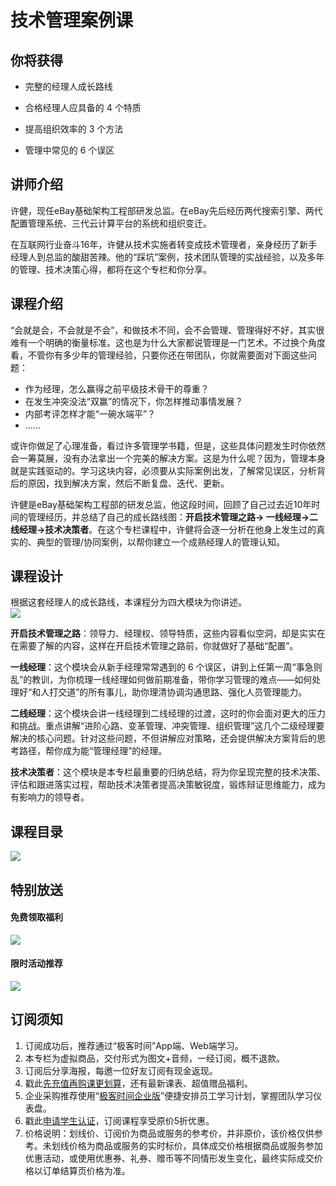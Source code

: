# 技术管理案例课

## 你将获得

*   完整的经理人成长路线
    
*   合格经理人应具备的 4 个特质
    
*   提高组织效率的 3 个方法
    
*   管理中常见的 6 个误区
    

  

## 讲师介绍

许健，现任eBay基础架构工程部研发总监。在eBay先后经历两代搜索引擎、两代配置管理系统、三代云计算平台的系统和组织变迁。

在互联网行业奋斗16年，许健从技术实施者转变成技术管理者，亲身经历了新手经理人到总监的酸甜苦辣。他的“踩坑”案例，技术团队管理的实战经验，以及多年的管理、技术决策心得，都将在这个专栏和你分享。

  

## 课程介绍

“会就是会，不会就是不会”，和做技术不同，会不会管理、管理得好不好，其实很难有一个明确的衡量标准。这也是为什么大家都说管理是一门艺术。不过换个角度看，不管你有多少年的管理经验，只要你还在带团队，你就需要面对下面这些问题：

*   作为经理，怎么赢得之前平级技术骨干的尊重？
*   在发生冲突没法“双赢”的情况下，你怎样推动事情发展？
*   内部考评怎样才能“一碗水端平”？
*   ……

或许你做足了心理准备，看过许多管理学书籍，但是，这些具体问题发生时你依然会一筹莫展，没有办法拿出一个完美的解决方案。这是为什么呢？因为，管理本身就是实践驱动的。学习这块内容，必须要从实际案例出发，了解常见误区，分析背后的原因，找到解决方案，然后不断复盘、迭代、更新。

许健是eBay基础架构工程部的研发总监，他这段时间，回顾了自己过去近10年时间的管理经历，并总结了自己的成长路线图：**开启技术管理之路→ 一线经理→二线经理→技术决策者**。在这个专栏课程中，许健将会逐一分析在他身上发生过的真实的、典型的管理/协同案例，以帮你建⽴一个成熟经理⼈的管理认知。

## 课程设计

根据这套经理人的成长路线，本课程分为四大模块为你讲述。  
![](https://static001.geekbang.org/resource/image/85/5a/85e0cc95627583a3b1398b3f4eb7195a.jpeg)

**开启技术管理之路**：领导力、经理权、领导特质，这些内容看似空洞，却是实实在在需要了解的内容，这样在开启技术管理之路前，你就做好了基础“配置”。

**一线经理**：这个模块会从新手经理常常遇到的 6 个误区，讲到上任第一周“事急则乱”的教训，为你梳理一线经理如何做前期准备，带你学习管理的难点——如何处理好“和人打交道”的所有事儿，助你理清协调沟通思路、强化人员管理能力。

**二线经理**：这个模块会讲一线经理到二线经理的过渡，这时的你会面对更大的压力和挑战。重点讲解“进阶心路、变革管理、冲突管理、组织管理”这几个二级经理要解决的核心问题。针对这些问题，不但讲解应对策略，还会提供解决方案背后的思考路径，帮你成为能“管理经理”的经理。

**技术决策者**：这个模块是本专栏最重要的归纳总结，将为你呈现完整的技术决策、评估和跟进落实过程，帮助技术决策者提高决策敏锐度，锻炼辩证思维能力，成为有影响力的领导者。

  

## 课程目录

![](https://static001.geekbang.org/resource/image/4e/46/4e68ffb11581f666e622d792b27e8346.jpg)

  

## 特别放送

#### 免费领取福利

[![](https://static001.geekbang.org/resource/image/3b/f4/3bdf677ae6490acb5f2899985e9337f4.jpg?wh=1029x315)](https://time.geekbang.org/article/455497)

#### 限时活动推荐

[![](https://static001.geekbang.org/resource/image/67/a0/6720f5d50b4b38abbf867facdef728a0.png?wh=1035x360)](https://shop18793264.m.youzan.com/wscgoods/detail/2fmoej9krasag5p?dc_ps=2913145716543073286.200001)

  

## 订阅须知

1.  订阅成功后，推荐通过“极客时间”App端、Web端学习。
2.  本专栏为虚拟商品，交付形式为图文+音频，一经订阅，概不退款。
3.  订阅后分享海报，每邀一位好友订阅有现金返现。
4.  戳此[先充值再购课更划算](https://shop18793264.m.youzan.com/wscgoods/detail/2fmoej9krasag5p?scan=1&activity=none&from=kdt&qr=directgoods_1541158976&shopAutoEnter=1)，还有最新课表、超值赠品福利。
5.  企业采购推荐使用“[极客时间企业版](https://b.geekbang.org/?utm_source=geektime&utm_medium=columnintro&utm_campaign=newregister&gk_source=2021020901_gkcolumnintro_newregister)”便捷安排员工学习计划，掌握团队学习仪表盘。
6.  戳此[申请学生认证](https://promo.geekbang.org/activity/student-certificate?utm_source=geektime&utm_medium=caidanlan1)，订阅课程享受原价5折优惠。
7.  价格说明：划线价、订阅价为商品或服务的参考价，并非原价，该价格仅供参考。未划线价格为商品或服务的实时标价，具体成交价格根据商品或服务参加优惠活动，或使用优惠券、礼券、赠币等不同情形发生变化，最终实际成交价格以订单结算页价格为准。
